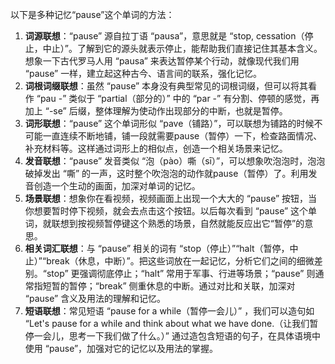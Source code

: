 以下是多种记忆“pause”这个单词的方法：
1. **词源联想**：“pause” 源自拉丁语 “pausa”，意思就是 “stop, cessation（停止，中止）”。了解到它的源头就表示停止，能帮助我们直接记住其基本含义。想象一下古代罗马人用 “pausa” 来表达暂停某个行动，就像现代我们用 “pause” 一样，建立起这种古今、语言间的联系，强化记忆。
2. **词根词缀联想**：虽然 “pause” 本身没有典型常见的词根词缀，但可以将其看作 “pau -” 类似于 “partial（部分的）” 中的 “par -” 有分割、停顿的感觉，再加上 “-se” 后缀，整体理解为使动作出现部分的中断，也就是暂停。 
3. **词形联想**：“pause” 这个单词形似 “pave（铺路）”，可以联想为铺路的时候不可能一直连续不断地铺，铺一段就需要pause（暂停）一下，检查路面情况、补充材料等。这样通过词形上的相似点，创造一个相关场景来记忆。
4. **发音联想**：“pause” 发音类似 “泡（pào）嘶（sī）”，可以想象吹泡泡时，泡泡破掉发出 “嘶” 的一声，这时整个吹泡泡的动作就pause（暂停）了。利用发音创造一个生动的画面，加深对单词的记忆。
5. **场景联想**：想象你在看视频，视频画面上出现一个大大的 “pause” 按钮，当你想要暂时停下视频，就会去点击这个按钮。以后每次看到 “pause” 这个单词，就联想到按视频暂停键这个熟悉的场景，自然就能反应出它“暂停”的意思。 
6. **相关词汇联想**：与 “pause” 相关的词有 “stop（停止）”“halt（暂停，中止）”“break（休息，中断）”。把这些词放在一起记忆，分析它们之间的细微差别。“stop” 更强调彻底停止；“halt” 常用于军事、行进等场景；“pause” 则通常指短暂的暂停；“break” 侧重休息的中断。通过对比和关联，加深对 “pause” 含义及用法的理解和记忆。
7. **短语联想**：常见短语 “pause for a while（暂停一会儿）” ，我们可以造句如 “Let's pause for a while and think about what we have done.（让我们暂停一会儿，思考一下我们做了什么。）” 通过造包含短语的句子，在具体语境中使用 “pause”，加强对它的记忆以及用法的掌握。 